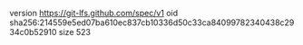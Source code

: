 version https://git-lfs.github.com/spec/v1
oid sha256:214559e5ed07ba610ec837cb10336d50c33ca84099782340438c2934c0b52910
size 523
